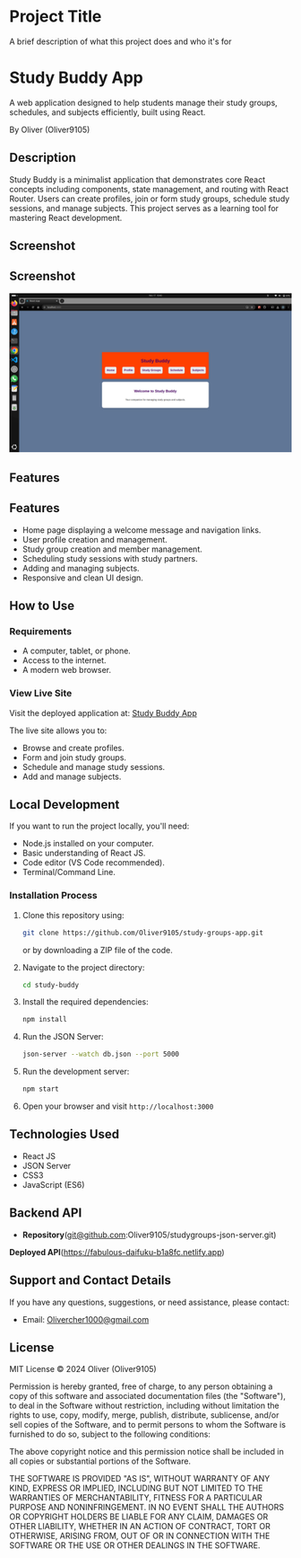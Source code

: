 # Project Title

A brief description of what this project does and who it's for

# Study Buddy App

A web application designed to help students manage their study groups, schedules, and subjects efficiently, built using React.

By Oliver (Oliver9105)

## Description

Study Buddy is a minimalist application that demonstrates core React concepts including components, state management, and routing with React Router. Users can create profiles, join or form study groups, schedule study sessions, and manage subjects. This project serves as a learning tool for mastering React development.

## Screenshot

## Screenshot

![Study Buddy App Screenshot](./assets/Screenshot%20from%202024-11-17%2010-40-36.png)

## Features

## Features

- Home page displaying a welcome message and navigation links.
- User profile creation and management.
- Study group creation and member management.
- Scheduling study sessions with study partners.
- Adding and managing subjects.
- Responsive and clean UI design.

## How to Use

### Requirements

- A computer, tablet, or phone.
- Access to the internet.
- A modern web browser.

### View Live Site

Visit the deployed application at: [Study Buddy App](https://studygroups-json-server-1.onrender.com)

The live site allows you to:

- Browse and create profiles.
- Form and join study groups.
- Schedule and manage study sessions.
- Add and manage subjects.

## Local Development

If you want to run the project locally, you'll need:

- Node.js installed on your computer.
- Basic understanding of React JS.
- Code editor (VS Code recommended).
- Terminal/Command Line.

### Installation Process

1. Clone this repository using:

   ```sh
   git clone https://github.com/Oliver9105/study-groups-app.git
   ```

   or by downloading a ZIP file of the code.

2. Navigate to the project directory:

   ```sh
   cd study-buddy
   ```

3. Install the required dependencies:

   ```sh
   npm install
   ```

4. Run the JSON Server:

   ```sh
   json-server --watch db.json --port 5000
   ```

5. Run the development server:

   ```sh
   npm start
   ```

6. Open your browser and visit `http://localhost:3000`

## Technologies Used

- React JS
- JSON Server
- CSS3
- JavaScript (ES6)

## Backend API

- **Repository**(git@github.com:Oliver9105/studygroups-json-server.git)

**Deployed API**(https://fabulous-daifuku-b1a8fc.netlify.app)

## Support and Contact Details

If you have any questions, suggestions, or need assistance, please contact:

- Email: Olivercher1000@gmail.com

## License

MIT License
© 2024 Oliver (Oliver9105)

Permission is hereby granted, free of charge, to any person obtaining a copy of this software and associated documentation files (the "Software"), to deal in the Software without restriction, including without limitation the rights to use, copy, modify, merge, publish, distribute, sublicense, and/or sell copies of the Software, and to permit persons to whom the Software is furnished to do so, subject to the following conditions:

The above copyright notice and this permission notice shall be included in all copies or substantial portions of the Software.

THE SOFTWARE IS PROVIDED "AS IS", WITHOUT WARRANTY OF ANY KIND, EXPRESS OR IMPLIED, INCLUDING BUT NOT LIMITED TO THE WARRANTIES OF MERCHANTABILITY, FITNESS FOR A PARTICULAR PURPOSE AND NONINFRINGEMENT. IN NO EVENT SHALL THE AUTHORS OR COPYRIGHT HOLDERS BE LIABLE FOR ANY CLAIM, DAMAGES OR OTHER LIABILITY, WHETHER IN AN ACTION OF CONTRACT, TORT OR OTHERWISE, ARISING FROM, OUT OF OR IN CONNECTION WITH THE SOFTWARE OR THE USE OR OTHER DEALINGS IN THE SOFTWARE.
